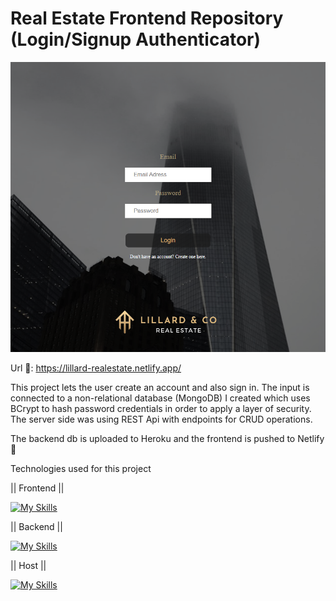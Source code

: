 # Real Estate Frontend Repository (Login/Signup Authenticator)

![alt](https://github.com/JPereyra7/realestate-frontend/blob/main/src/img/lillardprntscr.png?raw=true)

Url 🔗: https://lillard-realestate.netlify.app/

This project lets the user create an account and also sign in. The input is connected to a non-relational database (MongoDB) I created which uses BCrypt to hash password credentials in order to apply a layer of security. The server side was using REST Api with endpoints for CRUD operations.

The backend db is uploaded to Heroku and the frontend is pushed to Netlify 🚀

Technologies used for this project 

|| Frontend ||

[![My Skills](https://skillicons.dev/icons?i=js,html,css,vscode)](https://skillicons.dev)

|| Backend ||

[![My Skills](https://skillicons.dev/icons?i=js,nodejs,express,mongodb,sequelize,powershell,bash,npm,git)](https://skillicons.dev)

|| Host ||

[![My Skills](https://skillicons.dev/icons?i=netlify,heroku)](https://skillicons.dev)
